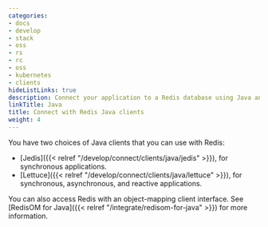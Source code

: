 ```yaml
---
categories:
- docs
- develop
- stack
- oss
- rs
- rc
- oss
- kubernetes
- clients
hideListLinks: true
description: Connect your application to a Redis database using Java and try an example
linkTitle: Java
title: Connect with Redis Java clients
weight: 4
---
```


You have two choices of Java clients that you can use with Redis:

-   [Jedis]({{< relref "/develop/connect/clients/java/jedis" >}}), for synchronous applications.
-   [Lettuce]({{< relref "/develop/connect/clients/java/lettuce" >}}),
    for synchronous, asynchronous, and reactive applications.

You can also access Redis with an object-mapping client interface. See
[RedisOM for Java]({{< relref "/integrate/redisom-for-java" >}})
for more information.
